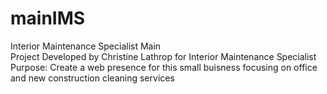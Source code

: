 # mainIMS
Interior Maintenance Specialist Main <br/>
Project Developed by Christine Lathrop for Interior Maintenance Specialist <br/>
Purpose: Create a web presence for this small buisness focusing on office and new construction cleaning services <br/>
